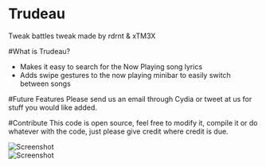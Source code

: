 # Trudeau
Tweak battles tweak made by rdrnt & xTM3X

#What is Trudeau?
- Makes it easy to search for the Now Playing song lyrics 
- Adds swipe gestures to the now playing minibar to easily switch between songs

#Future Features
 Please send us an email through Cydia or tweet at us for stuff you would like added.

 #Contribute
 This code is open source, feel free to modify it, compile it or do whatever with the code, just please give credit where credit is due.

![Screenshot](http://i.imgur.com/adjrSKb.png)
<br>
![Screenshot](http://i.imgur.com/2pqLVsc.png)



